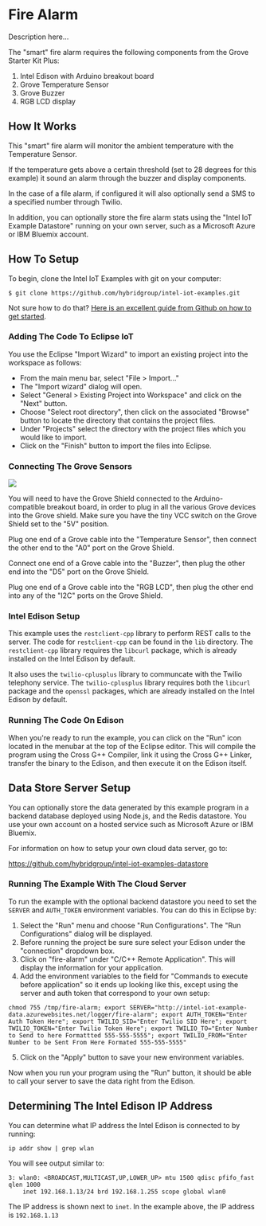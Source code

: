 # Fire Alarm

Description here...

The "smart" fire alarm requires the following components from the Grove Starter Kit Plus:

1. Intel Edison with Arduino breakout board
2. Grove Temperature Sensor
3. Grove Buzzer
4. RGB LCD display

## How It Works

This "smart" fire alarm will monitor the ambient temperature with the Temperature Sensor.

If the temperature gets above a certain threshold (set to 28 degrees for this example) it sound an alarm through the buzzer and display components.

In the case of a file alarm, if configured it will also optionally send a SMS to a specified number through Twilio.

In addition, you can optionally store the fire alarm stats using the "Intel IoT Example Datastore" running on your own server, such as a Microsoft Azure or IBM Bluemix account.

## How To Setup

To begin, clone the Intel IoT Examples with git on your computer:

    $ git clone https://github.com/hybridgroup/intel-iot-examples.git

Not sure how to do that? [Here is an excellent guide from Github on how to get started](https://help.github.com/desktop/guides/getting-started/).

### Adding The Code To Eclipse IoT

You use the Eclipse "Import Wizard" to import an existing project into the workspace as follows:

- From the main menu bar, select "File > Import..."
- The "Import wizard" dialog will open.
- Select "General > Existing Project into Workspace" and click on the "Next" button.
- Choose "Select root directory", then click on the associated "Browse" button to locate the directory that contains the project files.
- Under "Projects" select the directory with the project files which you would like to import.
- Click on the "Finish" button to import the files into Eclipse.

### Connecting The Grove Sensors

![](./../../../images/fire-alarm.jpg)

You will need to have the Grove Shield connected to the Arduino-compatible breakout board, in order to plug in all the various Grove devices into the Grove shield. Make sure you have the tiny VCC switch on the Grove Shield set to the "5V" position.

Plug one end of a Grove cable into the "Temperature Sensor", then connect the other end to the "A0" port on the Grove Shield.

Connect one end of a Grove cable into the "Buzzer", then plug the other end into the "D5" port on the Grove Shield.

Plug one end of a Grove cable into the "RGB LCD", then plug the other end into any of the "I2C" ports on the Grove Shield.

### Intel Edison Setup

This example uses the `restclient-cpp` library to perform REST calls to the server. The code for `restclient-cpp` can be found in the `lib` directory. The `restclient-cpp` library requires the `libcurl` package, which is already installed on the Intel Edison by default.

It also uses the `twilio-cplusplus` library to communcate with the Twilio telephony service. The `twilio-cplusplus` library requires both the `libcurl` package and the `openssl` packages, which are already installed on the Intel Edison by default.

### Running The Code On Edison

When you're ready to run the example, you can click on the "Run" icon located in the menubar at the top of the Eclipse editor.
This will compile the program using the Cross G++ Compiler, link it using the Cross G++ Linker, transfer the binary to the Edison, and then execute it on the Edison itself.

## Data Store Server Setup

You can optionally store the data generated by this example program in a backend database deployed using Node.js, and the Redis datastore. You use your own account on a hosted service such as Microsoft Azure or IBM Bluemix.

For information on how to setup your own cloud data server, go to:

https://github.com/hybridgroup/intel-iot-examples-datastore

### Running The Example With The Cloud Server

To run the example with the optional backend datastore you need to set the `SERVER` and `AUTH_TOKEN` environment variables. You can do this in Eclipse by:

1. Select the "Run" menu and choose "Run Configurations". The "Run Configurations" dialog will be displayed.
2. Before running the project be sure sure select your Edison under the "connection" dropdown box. 
3. Click on "fire-alarm" under "C/C++ Remote Application". This will display the information for your application.
4. Add the environment variables to the field for "Commands to execute before application" so it ends up looking like this, except using the server and auth token that correspond to your own setup:

```
chmod 755 /tmp/fire-alarm; export SERVER="http://intel-iot-example-data.azurewebsites.net/logger/fire-alarm"; export AUTH_TOKEN="Enter Auth Token Here"; export TWILIO_SID="Enter Twilio SID Here"; export TWILIO_TOKEN="Enter Twilio Token Here"; export TWILIO_TO="Enter Number to Send to here Formattted 555-555-5555"; export TWILIO_FROM="Enter Number to be Sent From Here Formated 555-555-5555"
```

5. Click on the "Apply" button to save your new environment variables.

Now when you run your program using the "Run" button, it should be able to call your server to save the data right from the Edison.

## Determining The Intel Edison IP Address

You can determine what IP address the Intel Edison is connected to by running:

    ip addr show | grep wlan

You will see output similar to:

    3: wlan0: <BROADCAST,MULTICAST,UP,LOWER_UP> mtu 1500 qdisc pfifo_fast qlen 1000
        inet 192.168.1.13/24 brd 192.168.1.255 scope global wlan0

The IP address is shown next to `inet`. In the example above, the IP address is `192.168.1.13`
